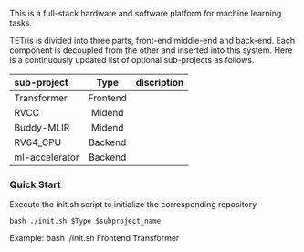 This is a full-stack hardware and software platform for machine learning tasks.

TETris is divided into three parts, front-end middle-end and back-end. Each component is decoupled from the other and inserted into this system. Here is a continuously updated list of optional sub-projects as follows.

| sub-project   | Type       |	discription |
|:--------      | :---------:|:--------     |
| Transformer   | Frontend   |              |
| RVCC          | Midend     |              |
| Buddy-MLIR    | Midend     |              |
| RV64_CPU      | Backend    |              |
| ml-accelerator| Backend    |              |

### Quick Start

Execute the init.sh script to initialize the corresponding repository

```
bash ./init.sh $Type $subproject_name
```

Example: bash ./init.sh Frontend Transformer 